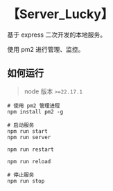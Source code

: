# 【Server_Lucky】

基于 express 二次开发的本地服务。

使用 pm2 进行管理、监控。

## 如何运行

> node 版本 `>=22.17.1`

```Shell
# 使用 pm2 管理进程
npm install pm2 -g

# 启动服务
npm run start
npm run server

npm run restart

npm run reload

# 停止服务
npm run stop
```
